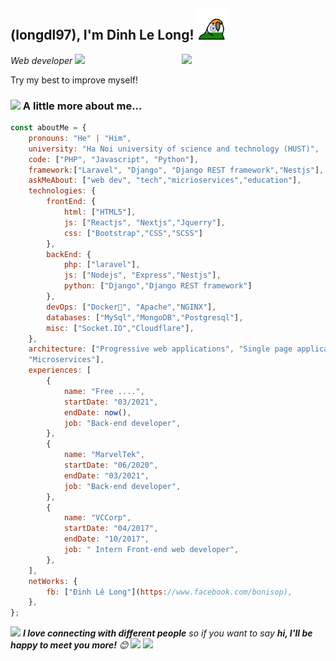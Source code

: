 <h2> (longdl97), I'm Dinh Le Long! <img src="https://raw.githubusercontent.com/ItsAnunesS/ItsAnunesS/master/src/img/parrots/flags/indiaparrot.gif" width="50"></h2>
<img align='right' src="https://media.giphy.com/media/M9gbBd9nbDrOTu1Mqx/giphy.gif" width="230">
<p><em>Web developer </a><img src="https://media.giphy.com/media/WUlplcMpOCEmTGBtBW/giphy.gif" width="30"> 
</em></p>
<p>Try my best to improve myself!</p>

### <img src="https://media.giphy.com/media/VgCDAzcKvsR6OM0uWg/giphy.gif" width="50"> A little more about me...  

```javascript
const aboutMe = {
    pronouns: "He" | "Him",
    university: "Ha Noi university of science and technology (HUST)",
    code: ["PHP", "Javascript", "Python"],
    framework:["Laravel", "Django", "Django REST framework","Nestjs"],
    askMeAbout: ["web dev", "tech","micrioservices","education"],
    technologies: {
        frontEnd: {
            html: ["HTML5"],
            js: ["Reactjs", "Nextjs","Jquerry"],
            css: ["Bootstrap","CSS","SCSS"]
        },
        backEnd: {
            php: ["laravel"],
            js: ["Nodejs", "Express","Nestjs"],
            python: ["Django","Django REST framework"]
        },
        devOps: ["Docker🐳", "Apache","NGINX"],
        databases: ["MySql","MongoDB","Postgresql"],
        misc: ["Socket.IO","Cloudflare"],
    },
    architecture: ["Progressive web applications", "Single page applications",
    "Microservices"],
    experiences: [
        {
            name: "Free ....",
            startDate: "03/2021",
            endDate: now(),
            job: "Back-end developer",
        },
        {
            name: "MarvelTek",
            startDate: "06/2020",
            endDate: "03/2021",
            job: "Back-end developer",
        },
        {
            name: "VCCorp",
            startDate: "04/2017",
            endDate: "10/2017",
            job: " Intern Front-end web developer",
        },
    ],
    netWorks: {
        fb: ["Đinh Lê Long"](https://www.facebook.com/bonisop),
    },
};
```

<img src="https://media.giphy.com/media/LnQjpWaON8nhr21vNW/giphy.gif" width="60"> <em><b>I love connecting with different people</b> so if you want to say <b>hi, I'll be happy to meet you more!</b> 😊</em>
<img src="https://github.com/SP-XD/SP-XD/blob/main/images/dino.gif?raw=true" />
<img src="https://github.com/SP-XD/SP-XD/blob/main/this_page_is.gif?raw=true"  width="400"/>